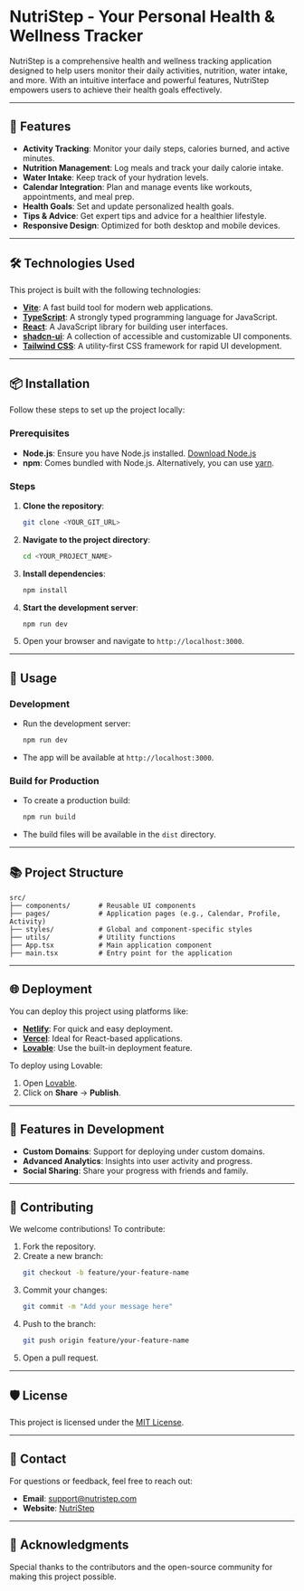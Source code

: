 # NutriStep - Your Personal Health & Wellness Tracker

NutriStep is a comprehensive health and wellness tracking application designed to help users monitor their daily activities, nutrition, water intake, and more. With an intuitive interface and powerful features, NutriStep empowers users to achieve their health goals effectively.

---

## 🚀 Features

- **Activity Tracking**: Monitor your daily steps, calories burned, and active minutes.
- **Nutrition Management**: Log meals and track your daily calorie intake.
- **Water Intake**: Keep track of your hydration levels.
- **Calendar Integration**: Plan and manage events like workouts, appointments, and meal prep.
- **Health Goals**: Set and update personalized health goals.
- **Tips & Advice**: Get expert tips and advice for a healthier lifestyle.
- **Responsive Design**: Optimized for both desktop and mobile devices.

---

## 🛠️ Technologies Used

This project is built with the following technologies:

- **[Vite](https://vitejs.dev/)**: A fast build tool for modern web applications.
- **[TypeScript](https://www.typescriptlang.org/)**: A strongly typed programming language for JavaScript.
- **[React](https://reactjs.org/)**: A JavaScript library for building user interfaces.
- **[shadcn-ui](https://shadcn.dev/)**: A collection of accessible and customizable UI components.
- **[Tailwind CSS](https://tailwindcss.com/)**: A utility-first CSS framework for rapid UI development.

---

## 📦 Installation

Follow these steps to set up the project locally:

### Prerequisites

- **Node.js**: Ensure you have Node.js installed. [Download Node.js](https://nodejs.org/)
- **npm**: Comes bundled with Node.js. Alternatively, you can use [yarn](https://yarnpkg.com/).

### Steps

1. **Clone the repository**:

   ```sh
   git clone <YOUR_GIT_URL>
   ```

2. **Navigate to the project directory**:

   ```sh
   cd <YOUR_PROJECT_NAME>
   ```

3. **Install dependencies**:

   ```sh
   npm install
   ```

4. **Start the development server**:

   ```sh
   npm run dev
   ```

5. Open your browser and navigate to `http://localhost:3000`.

---

## 📖 Usage

### Development

- Run the development server:

  ```sh
  npm run dev
  ```

- The app will be available at `http://localhost:3000`.

### Build for Production

- To create a production build:

  ```sh
  npm run build
  ```

- The build files will be available in the `dist` directory.

---

## 📚 Project Structure

```plaintext
src/
├── components/       # Reusable UI components
├── pages/            # Application pages (e.g., Calendar, Profile, Activity)
├── styles/           # Global and component-specific styles
├── utils/            # Utility functions
├── App.tsx           # Main application component
├── main.tsx          # Entry point for the application
```

---

## 🌐 Deployment

You can deploy this project using platforms like:

- **[Netlify](https://www.netlify.com/)**: For quick and easy deployment.
- **[Vercel](https://vercel.com/)**: Ideal for React-based applications.
- **[Lovable](https://lovable.dev/)**: Use the built-in deployment feature.

To deploy using Lovable:

1. Open [Lovable](https://lovable.dev/projects/1512d6c9-acf5-4b4c-8b1c-d99554d72b68).
2. Click on **Share** -> **Publish**.

---

## 📅 Features in Development

- **Custom Domains**: Support for deploying under custom domains.
- **Advanced Analytics**: Insights into user activity and progress.
- **Social Sharing**: Share your progress with friends and family.

---

## 🤝 Contributing

We welcome contributions! To contribute:

1. Fork the repository.
2. Create a new branch:
   ```sh
   git checkout -b feature/your-feature-name
   ```
3. Commit your changes:
   ```sh
   git commit -m "Add your message here"
   ```
4. Push to the branch:
   ```sh
   git push origin feature/your-feature-name
   ```
5. Open a pull request.

---

## 🛡️ License

This project is licensed under the [MIT License](LICENSE).

---

## 📧 Contact

For questions or feedback, feel free to reach out:

- **Email**: support@nutristep.com
- **Website**: [NutriStep](https://nutristep.com)

---

## 🌟 Acknowledgments

Special thanks to the contributors and the open-source community for making this project possible.
